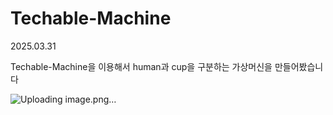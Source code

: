 # Techable-Machine

2025.03.31

Techable-Machine을 이용해서 human과 cup을 구분하는 가상머신을 만들어봤습니다

![Uploading image.png…]()
